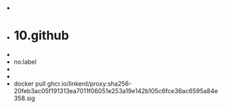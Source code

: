 -
- # 10.github
-
- no:label
-
-
- docker pull ghcr.io/linkerd/proxy:sha256-20feb3ac05f191313ea7011f06051e253a19e142b105c6fce36ac6595a84e358.sig
